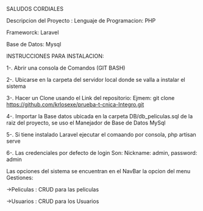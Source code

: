 SALUDOS CORDIALES


Descripcion del Proyecto
: 
Lenguaje de Programacion: PHP

Frameworck: Laravel

Base de Datos: Mysql

INSTRUCCIONES PARA INSTALACION:

1-. Abrir una consola de Comandos (GIT BASH)

2-. Ubicarse en la carpeta del servidor local donde se valla a instalar el sistema

3-. Hacer un Clone usando el Link del repositorio: Ejmem: git clone  https://github.com/krlosexe/prueba-t-cnica-Integro.git

4-. Importar la Base datos ubicada en la carpeta DB/db_peliculas.sql de la raiz del proyecto, se uso el Manejador de Base de Datos MySql

5-. Si tiene instalado Laravel ejecutar el comaando por consola, php artisan serve

6-. Las credenciales por defecto de login Son: Nickname: admin, password: admin


Las opciones del sistema se encuentran en el NavBar la opcion del menu Gestiones: 

->Peliculas : CRUD para las peliculas

->Usuarios : CRUD para los Usuarios